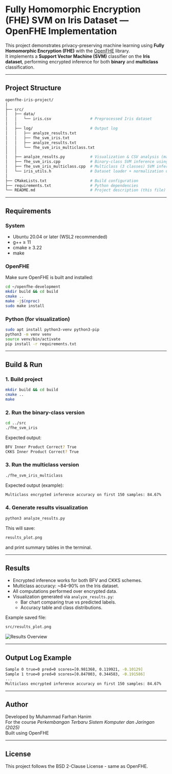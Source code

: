 # Fully Homomorphic Encryption (FHE) SVM on Iris Dataset — OpenFHE Implementation

This project demonstrates privacy-preserving machine learning using **Fully Homomorphic Encryption (FHE)** with the [OpenFHE](https://github.com/openfheorg/openfhe-development) library.  
It implements a **Support Vector Machine (SVM)** classifier on the **Iris dataset**, performing encrypted inference for both **binary** and **multiclass** classification.

---

## Project Structure
```bash
openfhe-iris-project/
│
├── src/
│   ├── data/
│   │   └── iris.csv                 # Preprocessed Iris dataset
│   │
│   ├── log/                         # Output log
│   │   ├── analyze_results.txt 
│   │   ├── fhe_svm_iris.txt  
│   │   ├── analyze_results.txt
│   │   └── fhe_svm_iris_multiclass.txt
│   │
│   ├── analyze_results.py           # Visualization & CSV analysis (matplotlib)
│   ├── fhe_svm_iris.cpp             # Binary-class SVM inference using FHE
│   ├── fhe_svm_iris_multiclass.cpp  # Multiclass (3 classes) SVM inference using FHE
│   └── iris_utils.h                 # Dataset loader + normalization utilities
│
├── CMakeLists.txt                   # Build configuration
├── requirements.txt                 # Python dependencies
└── README.md                        # Project description (this file)
```
---

## Requirements

### System
- Ubuntu 20.04 or later (WSL2 recommended)
- g++ ≥ 11  
- cmake ≥ 3.22  
- make

### OpenFHE
Make sure OpenFHE is built and installed:
```bash
cd ~/openfhe-development
mkdir build && cd build
cmake ..
make -j$(nproc)
sudo make install
```

### Python (for visualization)
```bash
sudo apt install python3-venv python3-pip
python3 -m venv venv
source venv/bin/activate
pip install -r requirements.txt
```

---

## Build & Run

### 1️. Build project
```bash
mkdir build && cd build
cmake ..
make
```
### 2️. Run the binary-class version
```bash
cd ../src
./fhe_svm_iris
```
Expected output:
```bash
BFV Inner Product Correct? True
CKKS Inner Product Correct? True
```
### 3️. Run the multiclass version
```bash
./fhe_svm_iris_multiclass
```

Expected output (example):
```bash
Multiclass encrypted inference accuracy on first 150 samples: 84.67%
```

### 4️. Generate results visualization
```bash
python3 analyze_results.py
```

This will save:
```bash
results_plot.png
```
and print summary tables in the terminal.

---

## Results

- Encrypted inference works for both BFV and CKKS schemes.  
- Multiclass accuracy: ~84–90% on the Iris dataset.  
- All computations performed over encrypted data.  
- Visualization generated via `analyze_results.py`:
  - Bar chart comparing true vs predicted labels.
  - Accuracy table and class distributions.

Example saved file:
```bash
src/results_plot.png
```
![Results Overview](src/results_plot.png)

---

## Output Log Example
```bash
Sample 0 true=0 pred=0 scores=[0.981368, 0.119921, -0.10129]
Sample 1 true=0 pred=0 scores=[0.847003, 0.344583, -0.191586]
...
Multiclass encrypted inference accuracy on first 150 samples: 84.67%
```

---

## Author
Developed by Muhammad Farhan Hanim  
For the course *Perkembangan Terbaru Sistem Komputer dan Jaringan (2025)*  
Built using OpenFHE

---

## License
This project follows the BSD 2-Clause License - same as OpenFHE.


